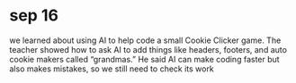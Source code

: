 # sep 16
we learned about using AI to help code a small Cookie Clicker game. The teacher showed how to ask AI to add things like headers, footers, and auto cookie makers called “grandmas.” He said AI can make coding faster but also makes mistakes, so we still need to check its work 